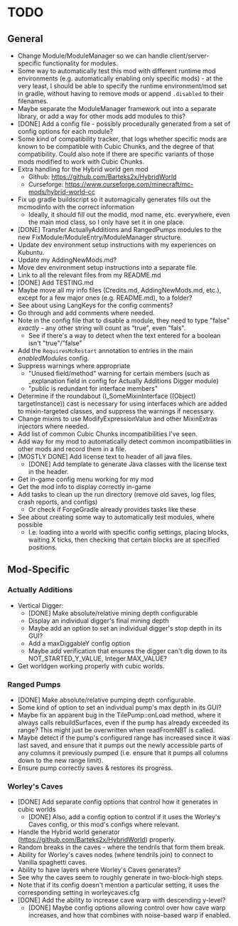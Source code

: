 # TODO

## General

* Change Module/ModuleManager so we can handle client/server-specific functionality for modules.
* Some way to automatically test this mod with different runtime mod environments (e.g. automatically
  enabling only specific mods) - at the very least, I should be able to specify the runtime environment/mod set
  in gradle, without having to remove mods or append `.disabled` to their filenames.
* Maybe separate the ModuleManager framework out into a separate library, or add a way for other mods
  add modules to this?
* [DONE] Add a config file - possibly procedurally generated from a set of config options for each module?
* Some kind of compatibility tracker, that logs whether specific mods are known to be compatible with
  Cubic Chunks, and the degree of that compatibility. Could also note if there are specific variants
  of those mods modified to work with Cubic Chunks.
* Extra handling for the Hybrid world gen mod
  * Github: https://github.com/Barteks2x/HybridWorld
  * Curseforge: https://www.curseforge.com/minecraft/mc-mods/hybrid-world-cc
* Fix up gradle buildscript so it automagically generates fills out the mcmodinfo with the correct information
  * Ideally, it should fill out the modid, mod name, etc. everywhere, even the main mod class, so I only have
    set it in one place.
* [DONE] Transfer ActuallyAdditions and RangedPumps modules to the new FixModule/ModuleEntry/ModuleManager structure.
* Update dev environment setup instructions with my experiences on Kubuntu.
* Update my AddingNewMods.md?
* Move dev environment setup instructions into a separate file.
* Link to all the relevant files from my README.md
* [DONE] Add TESTING.md
* Maybe move all my info files (Credits.md, AddingNewMods.md, etc.), except for a few major ones (e.g. README.md), to
  a folder?
* See about using LangKeys for the config comments?
* Go through and add comments where needed.
* Note in the config file that to disable a module, they need to type "false" _exactly_ - any other string
  will count as "true", even "fals".
  * See if there's a way to detect when the text entered for a boolean isn't "true"/"false"
* Add the `RequiresMcRestart` annotation to entries in the main _enabledModules_ config.
* Suppress warnings where appropriate
  * "Unused field/method" warning for certain members (such as _explanation field in config for Actually Additions Digger module)
  * "public is redundant for interface members"
* Determine if the roundabout (I_SomeMixinInterface ((Object) targetInstance)) cast is necessary for using interfaces which are added to mixin-targeted classes, and suppress the warnings if necessary.
* Change mixins to use ModifyExpressionValue and other MixinExtras injectors where needed.
* Add list of common Cubic Chunks incompatibilities I've seen.
* Add way for my mod to automatically detect common incompatibilities in other mods and record them in a file.
* [MOSTLY DONE] Add license text to header of all java files.
  * [DONE] Add template to generate Java classes with the license text in the header.
* Get in-game config menu working for my mod
* Get the mod info to display correctly in-game
* Add tasks to clean up the run directory (remove old saves, log files, crash reports, and configs)
  * Or check if ForgeGradle already provides tasks like these
* See about creating some way to automatically test modules, where possible
  * I.e. loading into a world with specific config settings, placing blocks, waiting X ticks, then checking that certain blocks are at specified positions.

## Mod-Specific

### Actually Additions

* Vertical Digger:
  * [DONE] Make absolute/relative mining depth configurable
  * Display an individual digger's final mining depth
  * Maybe add an option to set an individual digger's stop depth in its GUI?
  * Add a maxDiggableY config option
  * Maybe add verification that ensures the digger can't dig down to its NOT_STARTED_Y_VALUE, Integer.MAX_VALUE?
* Get worldgen working properly with cubic worlds.

### Ranged Pumps

* [DONE] Make absolute/relative pumping depth configurable.
* Some kind of option to set an individual pump's max depth in its GUI?
* Maybe fix an apparent bug in the TilePump::onLoad method, where it always calls rebuildSurfaces, even if the pump has already exceeded its range? This might just be overwritten when readFromNBT is called.
* Maybe detect if the pump's configured range has increased since it was last saved, and ensure that it pumps out the newly accessible parts of any columns it previously pumped (i.e. ensure that it pumps all columns down to the new range limit).
* Ensure pump correctly saves & restores its progress.

### Worley's Caves

* [DONE] Add separate config options that control how it generates in cubic worlds
  * [DONE] Also, add a config option to control if it uses the Worley's Caves config, or this mod's configs
    where relevant.
* Handle the Hybrid world generator (https://github.com/Barteks2x/HybridWorld) properly.
* Random breaks in the caves - where the tendrils that form them break.
* Ability for Worley's caves nodes (where tendrils join) to connect to Vanilla spaghetti caves.
* Ability to have layers where Worley's Caves generates?
* See why the caves seem to roughly generate in two-block-high steps.
* Note that if its config doesn't mention a particular setting, it uses the corresponding setting in
  worleycaves.cfg
* [DONE] Add the ability to increase cave warp with descending y-level?
  * [DONE] Maybe config options allowing control over how cave warp increases, and how that combines with
    noise-based warp if enabled. 